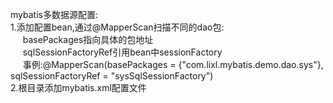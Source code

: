 mybatis多数据源配置:
<br/>1.添加配置bean,通过@MapperScan扫描不同的dao包:
<br/>&nbsp;&nbsp;&nbsp;&nbsp; basePackages指向具体的包地址
<br/>&nbsp;&nbsp;&nbsp;&nbsp; sqlSessionFactoryRef引用bean中sessionFactory
<br/>&nbsp;&nbsp;&nbsp;&nbsp; 事例:@MapperScan(basePackages = {"com.lixl.mybatis.demo.dao.sys"}, sqlSessionFactoryRef = "sysSqlSessionFactory")
<br/>2.根目录添加mybatis.xml配置文件
